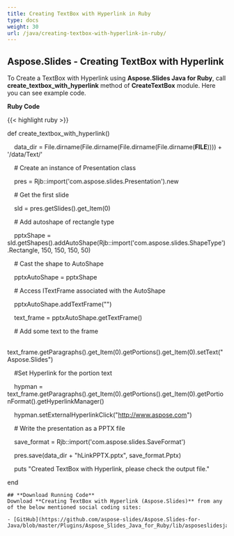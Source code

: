 ```yaml
---
title: Creating TextBox with Hyperlink in Ruby
type: docs
weight: 30
url: /java/creating-textbox-with-hyperlink-in-ruby/
---
```


## **Aspose.Slides - Creating TextBox with Hyperlink**
To Create a TextBox with Hyperlink using **Aspose.Slides Java for Ruby**, call **create_textbox_with_hyperlink** method of **CreateTextBox** module. Here you can see example code.

**Ruby Code**

{{< highlight ruby >}}

 def create_textbox_with_hyperlink()

    data_dir = File.dirname(File.dirname(File.dirname(File.dirname(__FILE__)))) + '/data/Text/'



    # Create an instance of Presentation class

    pres = Rjb::import('com.aspose.slides.Presentation').new

    # Get the first slide

    sld = pres.getSlides().get_Item(0)

    # Add autoshape of rectangle type

    pptxShape = sld.getShapes().addAutoShape(Rjb::import('com.aspose.slides.ShapeType').Rectangle, 150, 150, 150, 50)

    # Cast the shape to AutoShape

    pptxAutoShape = pptxShape

    # Access ITextFrame associated with the AutoShape

    pptxAutoShape.addTextFrame("")

    text_frame = pptxAutoShape.getTextFrame()

    # Add some text to the frame

    text_frame.getParagraphs().get_Item(0).getPortions().get_Item(0).setText("Aspose.Slides")

    #Set Hyperlink for the portion text

    hypman = text_frame.getParagraphs().get_Item(0).getPortions().get_Item(0).getPortionFormat().getHyperlinkManager()

    hypman.setExternalHyperlinkClick("http://www.aspose.com")

    # Write the presentation as a PPTX file

    save_format = Rjb::import('com.aspose.slides.SaveFormat')

    pres.save(data_dir + "hLinkPPTX.pptx", save_format.Pptx)

    puts "Created TextBox with Hyperlink, please check the output file."

end

```
## **Download Running Code**
Download **Creating TextBox with Hyperlink (Aspose.Slides)** from any of the below mentioned social coding sites:

- [GitHub](https://github.com/aspose-slides/Aspose.Slides-for-Java/blob/master/Plugins/Aspose_Slides_Java_for_Ruby/lib/asposeslidesjava/Text/createtextbox.rb)

